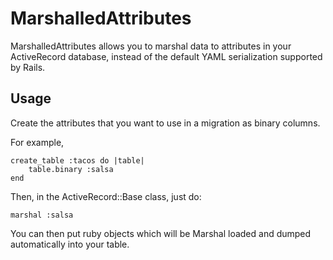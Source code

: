 MarshalledAttributes
====================

MarshalledAttributes allows you to marshal data to attributes in your
ActiveRecord database, instead of the default YAML serialization supported by
Rails.

Usage
-----

Create the attributes that you want to use in a migration as binary columns.

For example,

    create_table :tacos do |table|
        table.binary :salsa
    end

Then, in the ActiveRecord::Base class, just do:

`marshal :salsa`

You can then put ruby objects which will be Marshal loaded and dumped automatically
into your table.
